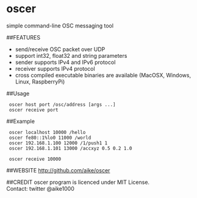 oscer
====
simple command-line OSC messaging tool

##FEATURES
- send/receive OSC packet over UDP
- support int32, float32 and string parameters
- sender supports IPv4 and IPv6 protocol
- receiver supports IPv4 protocol
- cross compiled executable binaries are available (MacOSX, Windows, Linux, RaspberryPi)

##Usage
```
 oscer host port /osc/address [args ...]
 oscer receive port
```

##Example
```
 oscer localhost 10000 /hello
 oscer fe80::1%lo0 11000 /world
 oscer 192.168.1.100 12000 /1/push1 1
 oscer 192.168.1.101 13000 /accxyz 0.5 0.2 1.0

 oscer receive 10000
```

##WEBSITE
http://github.com/aike/oscer

##CREDIT
oscer program is licenced under MIT License.  
Contact: twitter @aike1000
